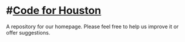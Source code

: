 #[Code for Houston](codeforhouston.com)
=======================================

A repository for our homepage. Please feel free to help us improve it or offer suggestions.
